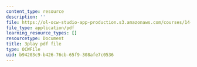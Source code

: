 ```yaml
---
content_type: resource
description: ''
file: https://ol-ocw-studio-app-production.s3.amazonaws.com/courses/14-01-principles-of-microeconomics-fall-2018/b94203c9b42676cb65f9308afe7c0536_1UtJGRojmIg.pdf
file_type: application/pdf
learning_resource_types: []
resourcetype: Document
title: 3play pdf file
type: OCWFile
uid: b94203c9-b426-76cb-65f9-308afe7c0536
---
```

